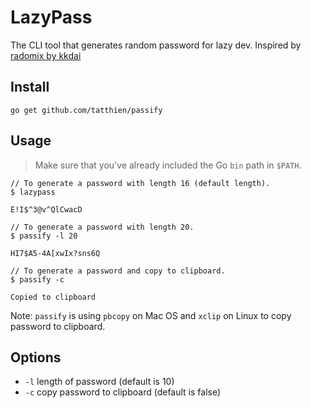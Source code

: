 # LazyPass

The CLI tool that generates random password for lazy dev. Inspired by [radomix by kkdai](https://github.com/kkdai/radomtix)

## Install

```
go get github.com/tatthien/passify
```

## Usage

> Make sure that you've already included the Go `bin` path in `$PATH`.

```
// To generate a password with length 16 (default length).
$ lazypass

E!I$^3@v^QlCwacD
```


```
// To generate a password with length 20.
$ passify -l 20 

HI7$A5-4A[xwIx?sns6Q
```

```
// To generate a password and copy to clipboard.
$ passify -c

Copied to clipboard
```

Note: `passify` is using `pbcopy` on Mac OS and `xclip` on Linux to copy password to clipboard.

## Options

- `-l` length of password (default is 10)
- `-c` copy password to clipboard (default is false)
